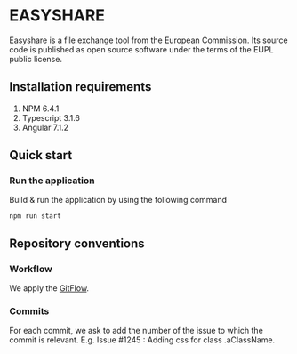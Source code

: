 # EASYSHARE
Easyshare is a file exchange tool from the European Commission. Its source code is published as open source software under the terms of the EUPL public license.

## Installation requirements
1. NPM 6.4.1
1. Typescript 3.1.6
1. Angular 7.1.2

## Quick start
### Run the application
Build & run the application by using the following command
``` batch
npm run start
```

## Repository conventions
### Workflow
We apply the [GitFlow](https://www.atlassian.com/git/tutorials/comparing-workflows/gitflow-workflow).

### Commits
For each commit, we ask to add the number of the issue to which the commit is relevant. E.g.  Issue #1245 : Adding css for class .aClassName. 